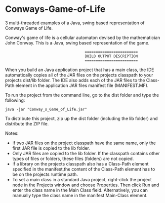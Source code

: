 # Conways-Game-of-Life
3 multi-threaded examples of a Java, swing based representation of Conways Game of Life.

Conway's game of life is a cellular automaton devised by the mathematician John Conway. This is a Java, swing 
based representation of the game.

                                        ========================
                                        BUILD OUTPUT DESCRIPTION
                                        ========================
                                        

When you build an Java application project that has a main class, the IDE automatically copies all of the JAR
files on the projects classpath to your projects dist/lib folder. The IDE also adds each of the JAR files to 
the Class-Path element in the application JAR files manifest file (MANIFEST.MF).

To run the project from the command line, go to the dist folder and type the following:

```
java -jar "Conway_s_Game_of_Life.jar" 
```

To distribute this project, zip up the dist folder (including the lib folder) and distribute the ZIP file.

Notes:

- If two JAR files on the project classpath have the same name, only the first JAR file is copied to the lib 
 folder.
- Only JAR files are copied to the lib folder. If the classpath contains other types of files or folders, 
 these files (folders) are not copied.
- If a library on the projects classpath also has a Class-Path element specified in the manifest,the content of
  the Class-Path element has to be on the projects runtime path.
- To set a main class in a standard Java project, right-click the project node in the Projects window and choose 
  Properties. Then click Run and enter the class name in the Main Class field. Alternatively, you can manually 
  type the class name in the manifest Main-Class element.
